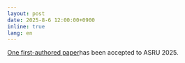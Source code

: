 ```yaml
---
layout: post
date: 2025-8-6 12:00:00+0900
inline: true
lang: en
---
```


<a href="https://arxiv.org/abs/2507.09226">One first-authored paper</a>has been accepted to ASRU 2025.
